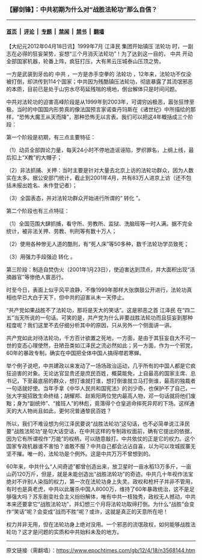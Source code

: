 ### 【郦剑锋】：中共初期为什么对“战胜法轮功”那么自信？

---

#### [首页](../../../..?n3568144) &nbsp;|&nbsp; [评论](../../../../../epoch-comment?n3568144) &nbsp;|&nbsp; [专题](../../../../../epoch-special?n3568144) &nbsp;|&nbsp; [禁闻](../../../../../epoch-news?n3568144) &nbsp;|&nbsp; [禁书](../../../../../books?n3568144) &nbsp;|&nbsp; [翻墙](https://github.com/gfw-breaker/nogfw/blob/master/README.md?n3568144)


<div class="post_content" id="artbody" itemprop="articleBody">
 <!-- article content begin -->
 <p>
  【大纪元2012年04月18日讯】1999年7月
  <ok href="https://www.epochtimes.com/gb/tag/%E6%B1%9F%E6%B3%BD%E6%B0%91.html">
   江泽民
  </ok>
  集团开始镇压
  <ok href="https://www.epochtimes.com/gb/tag/%E6%B3%95%E8%BD%AE%E5%8A%9F.html">
   法轮功
  </ok>
  时，一副志在必得的狂妄架势，妄想“三个月消灭法轮功”！为了达到这一目的，
  <ok href="https://www.epochtimes.com/gb/tag/%E4%B8%AD%E5%85%B1.html">
   中共
  </ok>
  开动全部国家机器，轮番上阵，疯狂打压，大有黑云压城泰山压顶之势。
 </p>
 <p>
  一方是武装到牙齿的
  <ok href="https://www.epochtimes.com/gb/tag/%E4%B8%AD%E5%85%B1.html">
   中共
  </ok>
  ，一方是赤手空拳的
  <ok href="https://www.epochtimes.com/gb/tag/%E6%B3%95%E8%BD%AE%E5%8A%9F.html">
   法轮功
  </ok>
  ，12年来，法轮功不仅没被打倒，却洪传到114个国家；中共因为残酷镇压法轮功，彻底暴露了其流氓邪恶的本质，目前已是处于山穷水尽苟延残喘的境地，倒台解体只是时间问题。
 </p>
 <p>
  中共对法轮功的迫害高峰阶段是从1999年到2003年，可谓穷凶极恶，嚣张狂悖至极。当时的中国国内形势真的像法国预言家诺查丹玛斯在《诸世纪》中所描绘的那样，“恐怖大魔王从天而降”，那种恐怖无以言表。我们可以把这4年概括成三个阶段：
 </p>
 <p>
  第一个阶段是初期，有三点主要特征：
 </p>
 <p>
  （1）动员全部舆论力量，每天24小时不停地造谣诬陷，罗织罪名，上纲上线，最后扣上“X教”的大帽子；
 </p>
 <p>
  （2）非法抓捕、关押：当时主要是针对大量去北京上访的法轮功群众，因为人数实在太多。据公安部门统计，截止到2001年4月，共有83万人进京上访（还不包括未报出姓名、未作登记者）；
 </p>
 <p>
  （3）全国表态，并对法轮功群众开始进行所谓的“
  <ok href="https://www.epochtimes.com/gb/tag/%E8%BD%AC%E5%8C%96.html">
   转化
  </ok>
  ”。
 </p>
 <p>
  第二个阶段也有三点特征：
 </p>
 <p>
  （1）全国范围大肆抓捕，看守所、劳教所、监狱、洗脑班等一时人满。据不完全统计，被非法关押、劳教、判刑等有数十万人；
 </p>
 <p>
  （2）使用各种惨无人道的酷刑，有“死人床”等50多种，数千法轮功学员致死；
 </p>
 <p>
  （3）用强力手段强迫
  <ok href="https://www.epochtimes.com/gb/tag/%E8%BD%AC%E5%8C%96.html">
   转化
  </ok>
  。
 </p>
 <p>
  第三阶段：制造自焚伪火（2001年1月23日），使迫害达到顶点，并大面积出现“活摘器官”等惨绝人寰恶行。
 </p>
 <p>
  时至今日，表面上似乎风平浪静，不像1999年那样大张旗鼓公开进行，法轮功真相也早已大白于天下，但中共的迫害从未一天停止。
 </p>
 <p>
  “共产党如果战胜不了法轮功，那将是天大的笑话”。这是邪恶之首
  <ok href="https://www.epochtimes.com/gb/tag/%E6%B1%9F%E6%B3%BD%E6%B0%91.html">
   江泽民
  </ok>
  在“四二五”当天所说的一句话。可笑的是，共产党为什么非要战胜法轮功而且狂妄到那种程度呢？我们这里不去仔细分析其中的原因，只从另外一个侧面讲一讲。
 </p>
 <p>
  共产党如此对待法轮功，千方百计欲置之死地，一方面，是由于其狂妄自大不可一世的变态心理使然，丑陋丑类如江泽民之流必然如此；另一方面，作为一个邪党，60年的暴政专制，确实在中国把全体中国人搞得噤若寒蝉。
 </p>
 <p>
  举个例子说吧，中共建政以来发动了一场场政治运动，几乎所有的中国人都是它疯狂迫害的对象。无论达官显贵还是庶民百姓，概莫能免，上自最高的国家主席、总书记，下至最底层的群众，想打谁就打谁，想打倒谁就立马打倒谁，最高的独裁者一句话就好使。当年手拿《中华人民共和国宪法》的刘少奇，也保护不了自己，一张大字报招致生命终结；胡耀邦、赵紫阳两位党内最高人物，邓一句话就将他们废黜；身为“副统帅”、“接班人”的林彪，竟落得个仓皇逃命摔死异邦的下场。这样通天的大人物尚且如此，更何况普通黎民百姓？
 </p>
 <p>
  所以，我们不难设想为何江泽民要说“战胜法轮功”这句话，也不必简单说江泽民要“战胜法轮功”是句大话空话，在中共这样的专制政权面前，确有它提出的依据，因为它有所谓视作“万能”的权柄，可以随意敲打。中共依仗的正是它的权力。这个国家专政机器谁不害怕？谁敢不服？中共自己都会沾沾自喜，以为可以攻城拔寨无坚不摧。唯一的，法轮功是个例外。这是中共万万不曾想到的。
 </p>
 <p>
  60年来，中共什么“人间奇迹”都曾创造出来，放卫星时一亩水稻13万多斤，一亩山药120万斤，但是，就是未能创造出“战胜法轮功”的奇迹。中共几十年视作法宝绝对不许别人染指的权力，第一次在法轮功身上失灵。政权和枪杆子并非不管用，有时也是真老虎，中共以此屠杀中国人8000万，维持了60年暴政统治，这不是足够强大吗？苏东剧变社会主义纷纷解体，唯有中共一枝独秀，政权无人撼动，中共本来还要拿它“战胜法轮功”，并幻想三个月将法轮功取缔打倒。为什么“战胜”会变作“笑话”呢？会变成“战而不胜”呢？或许，这就是真正的天意所在吧！
 </p>
 <p>
  权力并非无用，但在法轮功身上绝对没用。一个邪恶的流氓政权，如何能够战胜法轮功？这才是问题的实质和中共始料未及的地方。
 </p>
 <!-- article content end -->
 <div id="below_article_ad">
 </div>
</div>


---

原文链接（需翻墙）：https://www.epochtimes.com/gb/12/4/18/n3568144.htm
